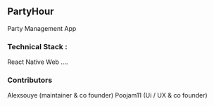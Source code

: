 ## PartyHour
Party Management App

### Technical Stack :
React Native Web
....

### Contributors
Alexsouye (maintainer & co founder)
Poojam11 (Ui / UX & co founder)
